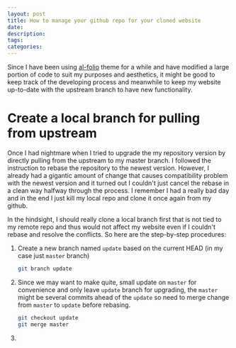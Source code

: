 ```yaml
---
layout: post
title: How to manage your github repo for your cloned website
date: 
description: 
tags: 
categories: 
---
```


Since I have been using [al-folio]() theme for a while and have modified a large portion of code to suit my purposes and aesthetics, it might be good to keep track of the developing process and meanwhile to keep my website up-to-date with the upstream branch to have new functionality. 

# Create a local branch for pulling from upstream

Once I had nightmare when I tried to upgrade the my repository version by directly pulling from the upstream to my master branch. I followed the instruction to rebase the repository to the newest version. However, I already had a gigantic amount of change that causes compatibility problem with the newest version and it turned out I couldn't just cancel the rebase in a clean way halfway through the process. I remember I had a really bad day and in the end I just kill my local repo and clone it once again from my github.

In the hindsight, I should really clone a local branch first that is not tied to my remote repo and thus would not affect my website even if I couldn't rebase and resolve the conflicts. So here are the step-by-step procedures:

1. Create a new branch named `update` based on the current HEAD (in my case just `master` branch)

    ```bash
    git branch update
    ```

2. Since we may want to make quite, small update on `master` for convenience and only leave `update` branch for upgrading, the `master` might be several commits ahead of the `update` so need to merge change from `master` to `update` before rebasing. 

    ```bash
    git checkout update
    git merge master
    ```

3.  